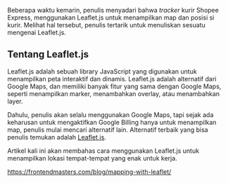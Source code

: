 Beberapa waktu kemarin, penulis menyadari bahwa *tracker* kurir Shopee Express, menggunakan Leaflet.js untuk menampilkan map dan posisi si kurir. Melihat hal tersebut, penulis tertarik untuk menuliskan sesuatu mengenai Leaflet.js. 

## Tentang Leaflet.js

Leaflet.js adalah sebuah library JavaScript yang digunakan untuk menampilkan peta interaktif dan dinamis. Leaflet.js adalah alternatif dari Google Maps, dan memiliki banyak fitur yang sama dengan Google Maps, seperti menampilkan marker, menambahkan overlay, atau menambahkan layer.

Dahulu, penulis akan selalu menggunakan Google Maps, tapi sejak ada keharusan untuk mengaktifkan Google Billing hanya untuk menampilkan map, penulis mulai mencari alternatif lain. Alternatif terbaik yang bisa penulis temukan adalah [Leaflet.js](https://leafletjs.com/).

Artikel kali ini akan membahas cara menggunakan Leaflet.js untuk menampilkan lokasi tempat-tempat yang enak untuk kerja. 

https://frontendmasters.com/blog/mapping-with-leaflet/